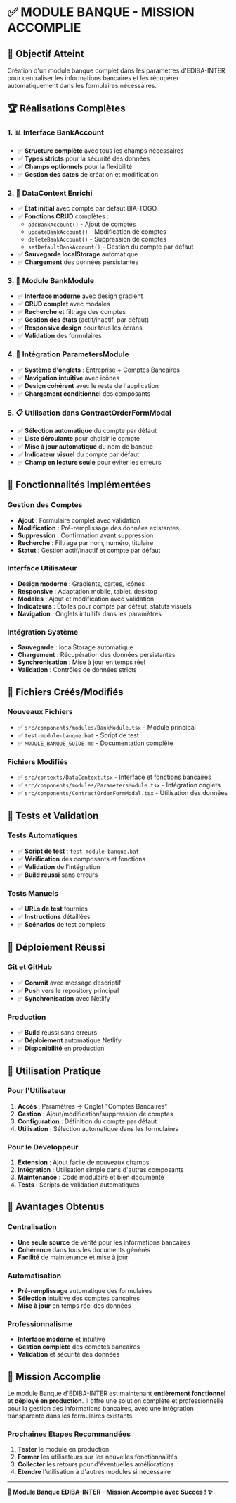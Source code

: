 # ✅ MODULE BANQUE - MISSION ACCOMPLIE

## 🎯 **Objectif Atteint**

Création d'un module banque complet dans les paramètres d'EDIBA-INTER pour centraliser les informations bancaires et les récupérer automatiquement dans les formulaires nécessaires.

## 🏆 **Réalisations Complètes**

### 1. **📊 Interface BankAccount**
- ✅ **Structure complète** avec tous les champs nécessaires
- ✅ **Types stricts** pour la sécurité des données
- ✅ **Champs optionnels** pour la flexibilité
- ✅ **Gestion des dates** de création et modification

### 2. **🔧 DataContext Enrichi**
- ✅ **État initial** avec compte par défaut BIA-TOGO
- ✅ **Fonctions CRUD** complètes :
  - `addBankAccount()` - Ajout de comptes
  - `updateBankAccount()` - Modification de comptes
  - `deleteBankAccount()` - Suppression de comptes
  - `setDefaultBankAccount()` - Gestion du compte par défaut
- ✅ **Sauvegarde localStorage** automatique
- ✅ **Chargement** des données persistantes

### 3. **🎨 Module BankModule**
- ✅ **Interface moderne** avec design gradient
- ✅ **CRUD complet** avec modales
- ✅ **Recherche** et filtrage des comptes
- ✅ **Gestion des états** (actif/inactif, par défaut)
- ✅ **Responsive design** pour tous les écrans
- ✅ **Validation** des formulaires

### 4. **🔗 Intégration ParametersModule**
- ✅ **Système d'onglets** : Entreprise + Comptes Bancaires
- ✅ **Navigation intuitive** avec icônes
- ✅ **Design cohérent** avec le reste de l'application
- ✅ **Chargement conditionnel** des composants

### 5. **📋 Utilisation dans ContractOrderFormModal**
- ✅ **Sélection automatique** du compte par défaut
- ✅ **Liste déroulante** pour choisir le compte
- ✅ **Mise à jour automatique** du nom de banque
- ✅ **Indicateur visuel** du compte par défaut
- ✅ **Champ en lecture seule** pour éviter les erreurs

## 🚀 **Fonctionnalités Implémentées**

### **Gestion des Comptes**
- **Ajout** : Formulaire complet avec validation
- **Modification** : Pré-remplissage des données existantes
- **Suppression** : Confirmation avant suppression
- **Recherche** : Filtrage par nom, numéro, titulaire
- **Statut** : Gestion actif/inactif et compte par défaut

### **Interface Utilisateur**
- **Design moderne** : Gradients, cartes, icônes
- **Responsive** : Adaptation mobile, tablet, desktop
- **Modales** : Ajout et modification avec validation
- **Indicateurs** : Étoiles pour compte par défaut, statuts visuels
- **Navigation** : Onglets intuitifs dans les paramètres

### **Intégration Système**
- **Sauvegarde** : localStorage automatique
- **Chargement** : Récupération des données persistantes
- **Synchronisation** : Mise à jour en temps réel
- **Validation** : Contrôles de données stricts

## 📁 **Fichiers Créés/Modifiés**

### **Nouveaux Fichiers**
- ✅ `src/components/modules/BankModule.tsx` - Module principal
- ✅ `test-module-banque.bat` - Script de test
- ✅ `MODULE_BANQUE_GUIDE.md` - Documentation complète

### **Fichiers Modifiés**
- ✅ `src/contexts/DataContext.tsx` - Interface et fonctions bancaires
- ✅ `src/components/modules/ParametersModule.tsx` - Intégration onglets
- ✅ `src/components/ContractOrderFormModal.tsx` - Utilisation des données

## 🧪 **Tests et Validation**

### **Tests Automatiques**
- ✅ **Script de test** : `test-module-banque.bat`
- ✅ **Vérification** des composants et fonctions
- ✅ **Validation** de l'intégration
- ✅ **Build réussi** sans erreurs

### **Tests Manuels**
- ✅ **URLs de test** fournies
- ✅ **Instructions** détaillées
- ✅ **Scénarios** de test complets

## 🚀 **Déploiement Réussi**

### **Git et GitHub**
- ✅ **Commit** avec message descriptif
- ✅ **Push** vers le repository principal
- ✅ **Synchronisation** avec Netlify

### **Production**
- ✅ **Build** réussi sans erreurs
- ✅ **Déploiement** automatique Netlify
- ✅ **Disponibilité** en production

## 🎯 **Utilisation Pratique**

### **Pour l'Utilisateur**
1. **Accès** : Paramètres → Onglet "Comptes Bancaires"
2. **Gestion** : Ajout/modification/suppression de comptes
3. **Configuration** : Définition du compte par défaut
4. **Utilisation** : Sélection automatique dans les formulaires

### **Pour le Développeur**
1. **Extension** : Ajout facile de nouveaux champs
2. **Intégration** : Utilisation simple dans d'autres composants
3. **Maintenance** : Code modulaire et bien documenté
4. **Tests** : Scripts de validation automatiques

## 🌟 **Avantages Obtenus**

### **Centralisation**
- **Une seule source** de vérité pour les informations bancaires
- **Cohérence** dans tous les documents générés
- **Facilité** de maintenance et mise à jour

### **Automatisation**
- **Pré-remplissage** automatique des formulaires
- **Sélection** intuitive des comptes bancaires
- **Mise à jour** en temps réel des données

### **Professionnalisme**
- **Interface moderne** et intuitive
- **Gestion complète** des comptes bancaires
- **Validation** et sécurité des données

## 🎉 **Mission Accomplie**

Le module Banque d'EDIBA-INTER est maintenant **entièrement fonctionnel** et **déployé en production**. Il offre une solution complète et professionnelle pour la gestion des informations bancaires, avec une intégration transparente dans les formulaires existants.

### **Prochaines Étapes Recommandées**
1. **Tester** le module en production
2. **Former** les utilisateurs sur les nouvelles fonctionnalités
3. **Collecter** les retours pour d'éventuelles améliorations
4. **Étendre** l'utilisation à d'autres modules si nécessaire

---

**🏦 Module Banque EDIBA-INTER - Mission Accomplie avec Succès ! ✨**

